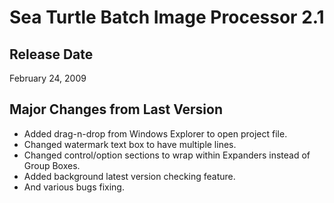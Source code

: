 # Sea Turtle Batch Image Processor 2.1 #
## Release Date ##
February 24, 2009
## Major Changes from Last Version ##
  * Added drag-n-drop from Windows Explorer to open project file.
  * Changed watermark text box to have multiple lines.
  * Changed control/option sections to wrap within Expanders instead of Group Boxes.
  * Added background latest version checking feature.
  * And various bugs fixing.